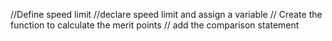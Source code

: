 //Define speed limit
//declare speed limit and assign a variable
// Create the function to calculate the merit points
// add the comparison statement
